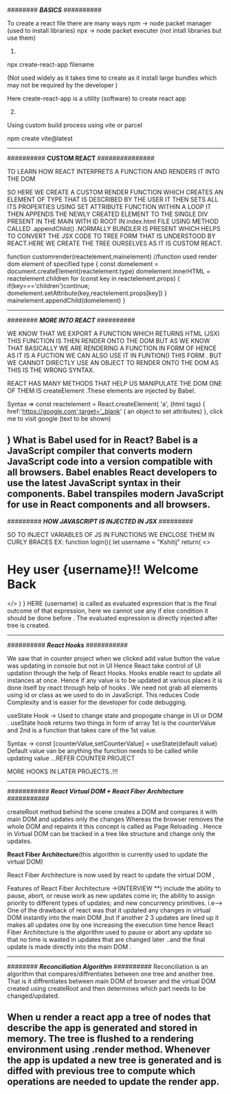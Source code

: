 ########   ***BASICS***   ##########

To create a react file there are many ways
npm -> node packet manager (used to install libraries)
npx -> node packet executer  (not intall libraries but use them)

1)
npx create-react-app filename 

 (Not used widely as it takes time to create as it install large bundles which may not be required by the developer )

Here create-react-app is a utility (software) to create react app

2)
Using custom build process using vite or parcel

npm create vite@latest  


-------------------------------------------------------------------------------------------------------------------
##########  ****CUSTOM REACT****   ###############
 
 TO LEARN HOW REACT INTERPRETS A FUNCTION AND RENDERS IT INTO THE DOM

 SO HERE WE CREATE A CUSTOM RENDER FUNCTION WHICH CREATES AN ELEMENT OF TYPE THAT IS DESCRIBED BY THE USER
 IT THEN SETS ALL ITS PROPERTIES USING SET ATTRIBUTE FUNCTION WITHIN A LOOP 
 IT THEN APPENDS THE NEWLY CREATED ELEMENT TO THE SINGLE DIV PRESENT IN THE MAIN WITH ID ROOT  IN index.html FILE USING METHOD CALLED .appendChild() .NORMALLY BUNDLER IS PRESENT WHICH HELPS TO CONVERT THE JSX CODE TO TREE FORM THAT IS UNDERSTOOD BY REACT.HERE WE CREATE THE TREE OURSELVES AS IT IS CUSTOM REACT.

 function customrender(reactelement,mainelement)  //function used render dom element of specified type
{
    const domelement = document.createElement(reactelement.type)
    domelement.innerHTML = reactelement.children
    for (const key in reactelement.props) {
        if(key==='children')continue;
        domelement.setAttribute(key,reactelement.props[key])
        }
        mainelement.appendChild(domelement)
}
   
-------------------------------------------------------------------------------------------------------------------

########    ***MORE INTO REACT***    ##########

WE KNOW THAT WE EXPORT A FUNCTION WHICH RETURNS HTML (JSX) THIS FUNCTION IS THEN RENDER ONTO THE DOM <FUNCTION/> BUT AS WE 
KNOW THAT BASICALLY WE ARE RENDERING A FUNCTION IN FORM OF <FUNCTION/>
HENCE AS IT IS A  FUCTION WE CAN ALSO USE IT IN FUNTION() THIS FORM .
BUT WE CANNOT DIRECTLY USE AN OBJECT TO RENDER ONTO THE DOM AS THIS IS THE WRONG SYNTAX.

REACT HAS MANY METHODS THAT HELP US MANIPULATE THE DOM ONE OF THEM IS createElement .These elements are injected by Babel.

Syntax =>
const reactelement = React.createElement(
    'a', (html tags)
    {
         href:'https://google.com',target='_blank'              ( an object to set attributes)
    },
    click me to visit google                            (text to be shown)

)
What is Babel used for in React?
Babel is a JavaScript compiler that converts modern JavaScript code into a version compatible with all browsers. Babel enables React developers to use the latest JavaScript syntax in their components. Babel transpiles modern JavaScript for use in React components and all browsers.
-------------------------------------------------------------------------------------------------------------------

#########  ***HOW JAVASCRIPT IS INJECTED IN JSX***   #########

SO TO INJECT VARIABLES OF JS IN FUNCTIONS WE ENCLOSE THEM IN CURLY BRACES
EX:
function login(){
    let username = "Kshitij"
    return(
        <>
        <h1>Hey user {username}!! Welcome Back</h1>
        </>
    )
}
HERE {username} is called as evaluated expression that is the final outcome of that expression, here we cannot use any if else 
condition it should be done before . The evaluated expression is directly injected after tree is created.

-------------------------------------------------------------------------------------------------------------------
##########  ***React Hooks***   ###########

We saw that in counter project when we clicked add value button the value was updating in console but not in UI
Hence React take control of UI updation through the help of React Hooks.
Hooks enable react to update all instances at once.
Hence if any value is to be updated at various places it is done itself by react through help of hooks . We need not grab all elements using id or class as we used to do in JavaScript.
This reduces Code Complexity and is easier for the developer for code debugging.

useState Hook -> Used to change state and propogate change in UI or DOM .
useState hook returns two things in form of array 1st is the counterValue and 2nd is a function that takes care 
of the 1st value.

Syntax ->  const [counterValue,setCounterValue] = useState(default value) Default value van be anything
the function needs to be called while updating value ...REFER COUNTER PROJECT

MORE HOOKS IN LATER PROJECTS..!!!

-------------------------------------------------------------------------------------------------------------------

###########   ***React Virtual DOM  +   React Fiber Architecture***  ###########

createRoot method behind the scene creates a DOM and compares it with main DOM and updates only the changes
Whereas the browser removes the whole DOM and repaints it this concept is called as Page Reloading . 
Hence in Virtual DOM can be tracked in a tree like structure and  change only the updates.

**React Fiber Architecture**(this algorithm is currently used to update the virtual DOM)

React Fiber Architecture is now used by react to update the virtual DOM ,

Features of React Fiber Architecture ->(INTERVIEW **)
 include the ability to pause, abort, or reuse work as new updates come in; the ability to assign priority to different types of updates; and new concurrency primitives.
 i.e-->
 One of the drawback of react was that it updated any changes in virtual DOM instantly into the main DOM ,but if another 2 3 updates are lined up it makes all updates one by one increasing the execution time hence React Fiber Architecture is the algorithm used to pause or abort any update so that no time is wasted in updates that are changed later ..and the final update is made directly into the main DOM .

 ------------------------------------------------------------------------------------------------------------------
  ########     ***Reconciliation Algorithm***     ##########
  Reconciliation is an algorithm that compares/diffrentiates between one tree and another tree. 
  That is it diffrentiates between main DOM of browser and the virtual DOM created using createRoot and then determines which part needs to be changed/updated.

  When u render a react app a tree of nodes that describe the app is generated and stored in memory.
  The tree is flushed to a rendering environment using .render method.
  Whenever the app is updated a new tree is generated and is diffed with previous tree to compute which operations are needed to update the render app.
  -----------------------------------------------------------------------------------------------------------------
  